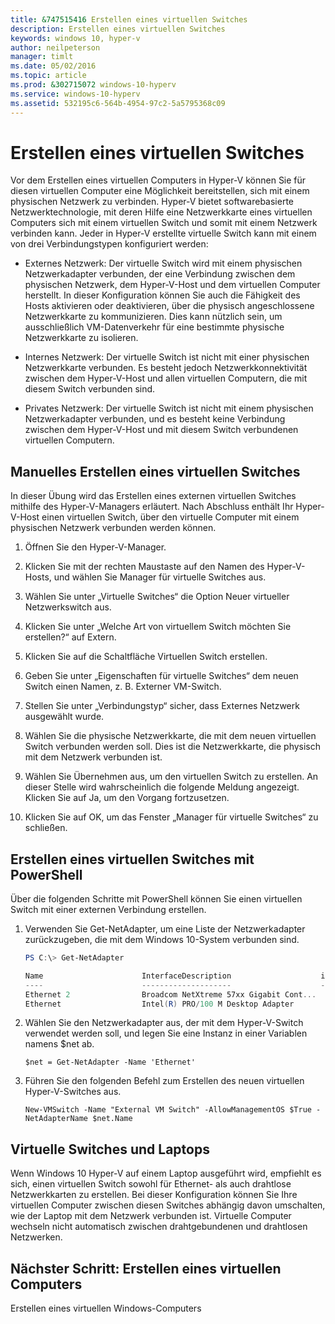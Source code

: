 ```yaml
---
title: &747515416 Erstellen eines virtuellen Switches
description: Erstellen eines virtuellen Switches
keywords: windows 10, hyper-v
author: neilpeterson
manager: timlt
ms.date: 05/02/2016
ms.topic: article
ms.prod: &302715072 windows-10-hyperv
ms.service: windows-10-hyperv
ms.assetid: 532195c6-564b-4954-97c2-5a5795368c09
---
```


# Erstellen eines virtuellen Switches

Vor dem Erstellen eines virtuellen Computers in Hyper-V können Sie für diesen virtuellen Computer eine Möglichkeit bereitstellen, sich mit einem physischen Netzwerk zu verbinden. Hyper-V bietet softwarebasierte Netzwerktechnologie, mit deren Hilfe eine Netzwerkkarte eines virtuellen Computers sich mit einem virtuellen Switch und somit mit einem Netzwerk verbinden kann. Jeder in Hyper-V erstellte virtuelle Switch kann mit einem von drei Verbindungstypen konfiguriert werden:

- <g id="1" ctype="x-strong">Externes Netzwerk</g>: Der virtuelle Switch wird mit einem physischen Netzwerkadapter verbunden, der eine Verbindung zwischen dem physischen Netzwerk, dem Hyper-V-Host und dem virtuellen Computer herstellt. In dieser Konfiguration können Sie auch die Fähigkeit des Hosts aktivieren oder deaktivieren, über die physisch angeschlossene Netzwerkkarte zu kommunizieren. Dies kann nützlich sein, um ausschließlich VM-Datenverkehr für eine bestimmte physische Netzwerkkarte zu isolieren.

- <g id="1" ctype="x-strong">Internes Netzwerk</g>: Der virtuelle Switch ist nicht mit einer physischen Netzwerkkarte verbunden. Es besteht jedoch Netzwerkkonnektivität zwischen dem Hyper-V-Host und allen virtuellen Computern, die mit diesem Switch verbunden sind.

- <g id="1" ctype="x-strong">Privates Netzwerk</g>: Der virtuelle Switch ist nicht mit einem physischen Netzwerkadapter verbunden, und es besteht keine Verbindung zwischen dem Hyper-V-Host und mit diesem Switch verbundenen virtuellen Computern.

## Manuelles Erstellen eines virtuellen Switches

In dieser Übung wird das Erstellen eines externen virtuellen Switches mithilfe des Hyper-V-Managers erläutert. Nach Abschluss enthält Ihr Hyper-V-Host einen virtuellen Switch, über den virtuelle Computer mit einem physischen Netzwerk verbunden werden können.

1. Öffnen Sie den Hyper-V-Manager.

2. Klicken Sie mit der rechten Maustaste auf den Namen des Hyper-V-Hosts, und wählen Sie <g id="2" ctype="x-strong">Manager für virtuelle Switches</g> aus.

3. Wählen Sie unter „Virtuelle Switches“ die Option <g id="2" ctype="x-strong">Neuer virtueller Netzwerkswitch</g> aus.

4. Klicken Sie unter „Welche Art von virtuellem Switch möchten Sie erstellen?“ auf <g id="2" ctype="x-strong">Extern</g>.

5. Klicken Sie auf die Schaltfläche <g id="2" ctype="x-strong">Virtuellen Switch erstellen</g>.

6. Geben Sie unter „Eigenschaften für virtuelle Switches“ dem neuen Switch einen Namen, z. B. <g id="2" ctype="x-strong">Externer VM-Switch</g>.

7. Stellen Sie unter „Verbindungstyp“ sicher, dass <g id="2" ctype="x-strong">Externes Netzwerk</g> ausgewählt wurde.

8. Wählen Sie die physische Netzwerkkarte, die mit dem neuen virtuellen Switch verbunden werden soll. Dies ist die Netzwerkkarte, die physisch mit dem Netzwerk verbunden ist.

    <g id="1" ctype="x-linkText"></g>

9. Wählen Sie <g id="2" ctype="x-strong">Übernehmen</g> aus, um den virtuellen Switch zu erstellen. An dieser Stelle wird wahrscheinlich die folgende Meldung angezeigt. Klicken Sie auf <g id="2" ctype="x-strong">Ja</g>, um den Vorgang fortzusetzen.

    <g id="1" ctype="x-linkText"></g>

10. Klicken Sie auf <g id="2" ctype="x-strong">OK</g>, um das Fenster „Manager für virtuelle Switches“ zu schließen.

## Erstellen eines virtuellen Switches mit PowerShell

Über die folgenden Schritte mit PowerShell können Sie einen virtuellen Switch mit einer externen Verbindung erstellen.

1. Verwenden Sie <g id="2" ctype="x-strong">Get-NetAdapter</g>, um eine Liste der Netzwerkadapter zurückzugeben, die mit dem Windows 10-System verbunden sind.

    ```powershell
    PS C:\> Get-NetAdapter

    Name                      InterfaceDescription                    ifIndex Status       MacAddress             LinkSpeed
    ----                      --------------------                    ------- ------       ----------             ---------
    Ethernet 2                Broadcom NetXtreme 57xx Gigabit Cont...       5 Up           BC-30-5B-A8-C1-7F         1 Gbps
    Ethernet                  Intel(R) PRO/100 M Desktop Adapter            3 Up           00-0E-0C-A8-DC-31        10 Mbps  
    ```

2. Wählen Sie den Netzwerkadapter aus, der mit dem Hyper-V-Switch verwendet werden soll, und legen Sie eine Instanz in einer Variablen namens <g id="2" ctype="x-strong">$net</g> ab.

    ```
    $net = Get-NetAdapter -Name 'Ethernet'
    ```

3. Führen Sie den folgenden Befehl zum Erstellen des neuen virtuellen Hyper-V-Switches aus.

    ```
    New-VMSwitch -Name "External VM Switch" -AllowManagementOS $True -NetAdapterName $net.Name
    ```

## Virtuelle Switches und Laptops

Wenn Windows 10 Hyper-V auf einem Laptop ausgeführt wird, empfiehlt es sich, einen virtuellen Switch sowohl für Ethernet- als auch drahtlose Netzwerkkarten zu erstellen. Bei dieser Konfiguration können Sie Ihre virtuellen Computer zwischen diesen Switches abhängig davon umschalten, wie der Laptop mit dem Netzwerk verbunden ist. Virtuelle Computer wechseln nicht automatisch zwischen drahtgebundenen und drahtlosen Netzwerken.

## Nächster Schritt: Erstellen eines virtuellen Computers

<g id="1CapsExtId1" ctype="x-link"><g id="1CapsExtId2" ctype="x-linkText">Erstellen eines virtuellen Windows-Computers</g><g id="1CapsExtId3" ctype="x-title"></g></g>






<!--HONumber=May16_HO2-->


